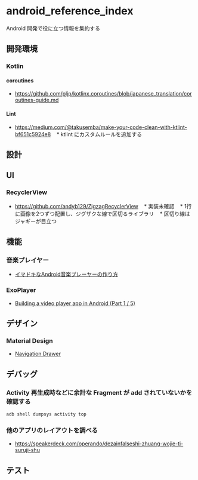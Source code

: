 # android_reference_index

Android 開発で役に立つ情報を集約する

## 開発環境

### Kotlin

#### coroutines

* https://github.com/pljp/kotlinx.coroutines/blob/japanese_translation/coroutines-guide.md

#### Lint

* https://medium.com/@takusemba/make-your-code-clean-with-ktlint-bf651c5924e8
    * ktlint にカスタムルールを追加する

## 設計

## UI

### RecyclerView

* https://github.com/andyb129/ZigzagRecyclerView
    * 実装未確認
    * 1行に画像を2つずつ配置し、ジグザクな線で区切るライブラリ
    * 区切り線はジャギーが目立つ

## 機能

### 音楽プレイヤー

* [イマドキなAndroid音楽プレーヤーの作り方](https://qiita.com/siy1121/items/f01167186a6677c22435)

### ExoPlayer

* [Building a video player app in Android (Part 1 / 5)](https://medium.com/google-developers/building-a-video-player-app-in-android-part-1-5-d95770ef762d)

## デザイン

### Material Design

* [Navigation Drawer](./MaterialDesign/NavigationDrawer.md)

## デバッグ

### Activity 再生成時などに余計な Fragment が add されていないかを確認する

`adb shell dumpsys activity top`

### 他のアプリのレイアウトを調べる

* https://speakerdeck.com/operando/dezainfalseshi-zhuang-wojie-ti-suruji-shu

## テスト
